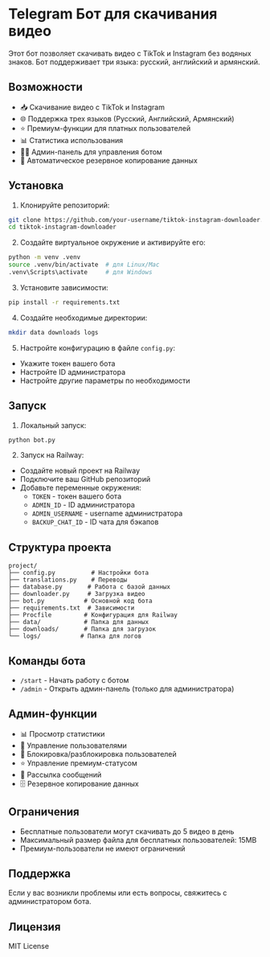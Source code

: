 # Telegram Бот для скачивания видео

Этот бот позволяет скачивать видео с TikTok и Instagram без водяных знаков. Бот поддерживает три языка: русский, английский и армянский.

## Возможности

- 📥 Скачивание видео с TikTok и Instagram
- 🌐 Поддержка трех языков (Русский, Английский, Армянский)
- ⭐️ Премиум-функции для платных пользователей
- 📊 Статистика использования
- 👨‍💼 Админ-панель для управления ботом
- 🔄 Автоматическое резервное копирование данных

## Установка

1. Клонируйте репозиторий:
```bash
git clone https://github.com/your-username/tiktok-instagram-downloader.git
cd tiktok-instagram-downloader
```

2. Создайте виртуальное окружение и активируйте его:
```bash
python -m venv .venv
source .venv/bin/activate  # для Linux/Mac
.venv\Scripts\activate     # для Windows
```

3. Установите зависимости:
```bash
pip install -r requirements.txt
```

4. Создайте необходимые директории:
```bash
mkdir data downloads logs
```

5. Настройте конфигурацию в файле `config.py`:
- Укажите токен вашего бота
- Настройте ID администратора
- Настройте другие параметры по необходимости

## Запуск

1. Локальный запуск:
```bash
python bot.py
```

2. Запуск на Railway:
- Создайте новый проект на Railway
- Подключите ваш GitHub репозиторий
- Добавьте переменные окружения:
  - `TOKEN` - токен вашего бота
  - `ADMIN_ID` - ID администратора
  - `ADMIN_USERNAME` - username администратора
  - `BACKUP_CHAT_ID` - ID чата для бэкапов

## Структура проекта

```
project/
├── config.py          # Настройки бота
├── translations.py    # Переводы
├── database.py       # Работа с базой данных
├── downloader.py     # Загрузка видео
├── bot.py           # Основной код бота
├── requirements.txt  # Зависимости
├── Procfile         # Конфигурация для Railway
├── data/            # Папка для данных
├── downloads/       # Папка для загрузок
└── logs/           # Папка для логов
```

## Команды бота

- `/start` - Начать работу с ботом
- `/admin` - Открыть админ-панель (только для администратора)

## Админ-функции

- 📊 Просмотр статистики
- 👥 Управление пользователями
- 🚫 Блокировка/разблокировка пользователей
- ⭐️ Управление премиум-статусом
- 📢 Рассылка сообщений
- 🗄️ Резервное копирование данных

## Ограничения

- Бесплатные пользователи могут скачивать до 5 видео в день
- Максимальный размер файла для бесплатных пользователей: 15MB
- Премиум-пользователи не имеют ограничений

## Поддержка

Если у вас возникли проблемы или есть вопросы, свяжитесь с администратором бота.

## Лицензия

MIT License 